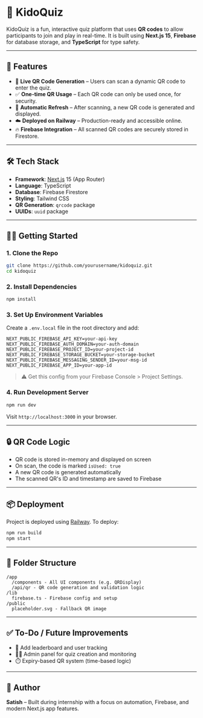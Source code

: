 # 📘 KidoQuiz

KidoQuiz is a fun, interactive quiz platform that uses **QR codes** to allow participants to join and play in real-time. It is built using **Next.js 15**, **Firebase** for database storage, and **TypeScript** for type safety.

---

## 🚀 Features

- 🔄 **Live QR Code Generation** – Users can scan a dynamic QR code to enter the quiz.
- ✅ **One-time QR Usage** – Each QR code can only be used once, for security.
- 🔁 **Automatic Refresh** – After scanning, a new QR code is generated and displayed.
- ☁️ **Deployed on Railway** – Production-ready and accessible online.
- 🔥 **Firebase Integration** – All scanned QR codes are securely stored in Firestore.

---

## 🛠️ Tech Stack

- **Framework**: [Next.js](https://nextjs.org) 15 (App Router)
- **Language**: TypeScript
- **Database**: Firebase Firestore
- **Styling**: Tailwind CSS
- **QR Generation**: `qrcode` package
- **UUIDs**: `uuid` package

---

## 🧑‍💻 Getting Started

### 1. Clone the Repo
```bash
git clone https://github.com/yourusername/kidoquiz.git
cd kidoquiz
```

### 2. Install Dependencies
```bash
npm install
```

### 3. Set Up Environment Variables
Create a `.env.local` file in the root directory and add:
```env
NEXT_PUBLIC_FIREBASE_API_KEY=your-api-key
NEXT_PUBLIC_FIREBASE_AUTH_DOMAIN=your-auth-domain
NEXT_PUBLIC_FIREBASE_PROJECT_ID=your-project-id
NEXT_PUBLIC_FIREBASE_STORAGE_BUCKET=your-storage-bucket
NEXT_PUBLIC_FIREBASE_MESSAGING_SENDER_ID=your-msg-id
NEXT_PUBLIC_FIREBASE_APP_ID=your-app-id
```
> ⚠️ Get this config from your Firebase Console > Project Settings.

### 4. Run Development Server
```bash
npm run dev
```
Visit `http://localhost:3000` in your browser.

---

## 🔒 QR Code Logic
- QR code is stored in-memory and displayed on screen
- On scan, the code is marked `isUsed: true`
- A new QR code is generated automatically
- The scanned QR's ID and timestamp are saved to Firebase

---

## 📦 Deployment
Project is deployed using [Railway](https://railway.app/).
To deploy:
```bash
npm run build
npm start
```

---

## 📂 Folder Structure
```
/app
  /components - All UI components (e.g. QRDisplay)
  /api/qr - QR code generation and validation logic
/lib
  firebase.ts - Firebase config and setup
/public
  placeholder.svg - Fallback QR image
```

---

## ✅ To-Do / Future Improvements
- 🎯 Add leaderboard and user tracking
- 🧑‍🏫 Admin panel for quiz creation and monitoring
- ⏱️ Expiry-based QR system (time-based logic)

---

## 🧠 Author
**Satish** – Built during internship with a focus on automation, Firebase, and modern Next.js app features.


